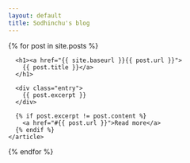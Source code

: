 ```yaml
---
layout: default
title: Sodhinchu's blog
---
```

<div class="posts">
  {% for post in site.posts %}
    <article class="post">

      <h1><a href="{{ site.baseurl }}{{ post.url }}">
        {{ post.title }}</a>
      </h1>

      <div class="entry">
        {{ post.excerpt }}
      </div>
      
      {% if post.excerpt != post.content %}
        <a href="#{{ post.url }}">Read more</a>
      {% endif %}
    </article>
  {% endfor %}
</div>
